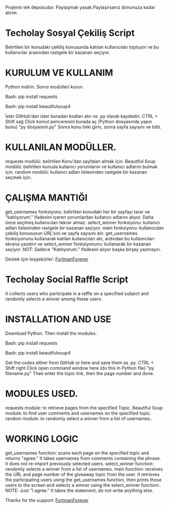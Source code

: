 Projenin tek deposudur.
Paylaşmak yasak.Paylaşırsanız donunuza kadar alırım.
# Techolay Sosyal Çekiliş Script
Belirtilen bir konudaki çekiliş konusunda katılan kullanıcıları topluyor ve bu kullanıcılar arasından rastgele bir kazanan seçiyor.
# KURULUM VE KULLANIM
Python indirin. Sonra modülleri kurun.

Bash:
pip install requests

Bash:
pip install beautifulsoup4

İster GitHub'dan ister buradan kodları alın ve .py olarak kaydedin.
CTRL + Shift sağ Click komut penceresini burada aç (Python dosyasında yapın bunu) "py dosyaismi.py"
Sonra konu linki girin, sonra sayfa sayısını ve bitti.
# KULLANILAN MODÜLLER.
requests modülü: belirtilen Konu'dan sayfaları almak için.
Beautiful Soup modülü: belirtilen konuda kullanıcı yorumlarını ve kullanıcı adlarını bulmak için.
random modülü: kullanıcı adları listesinden rastgele bir kazanan seçmek için..

# ÇALIŞMA MANTIĞI
get_usernames fonksiyonu: belirtilen konudaki her bir sayfayı tarar ve "katılıyorum." ifadesini içeren yorumlardan kullanıcı adlarını alıyor. Daha önce seçilmiş kullanıcıları tekrar almaz.
select_winner fonksiyonu: kullanıcı adları listesinden rastgele bir kazanan seçiyor.
main fonksiyonu: kullanıcıdan çekiliş konusunun URL'sini ve sayfa sayısını alır. get_usernames fonksiyonunu kullanarak katılan kullanıcıları alır, ardından bu kullanıcıları ekrana yazdırır ve select_winner fonksiyonunu: kullanarak bir kazanan seçiyor.
NOT: Sadece "Katılıyorum." ifadesini alıyor başka birşey yazmayın.

Destek için teşşekürler: [FortmanForever](https://github.com/FortmanForever)

# Techolay Social Raffle Script
It collects users who participate in a raffle on a specified subject and randomly selects a winner among these users.
# INSTALLATION AND USE
Download Python. Then install the modules.

Bash:
pip install requests

Bash:
pip install beautifulsoup4

Get the codes either from GitHub or here and save them as .py.
CTRL + Shift right Click open command window here (do this in Python file) "py filename.py"
Then enter the topic link, then the page number and done.
# MODULES USED.
requests module: to retrieve pages from the specified Topic.
Beautiful Soup module: to find user comments and usernames on the specified topic.
random module: to randomly select a winner from a list of usernames..

# WORKING LOGIC
get_usernames function: scans each page on the specified topic and returns "agree." It takes usernames from comments containing the phrase. It does not re-import previously selected users.
select_winner function: randomly selects a winner from a list of usernames.
main function: receives the URL and page number of the giveaway topic from the user. It retrieves the participating users using the get_usernames function, then prints those users to the screen and selects a winner using the select_winner function:.
NOTE: Just "I agree." It takes the statement, do not write anything else.

Thanks for the support: [FortmanForever](https://github.com/FortmanForever)
